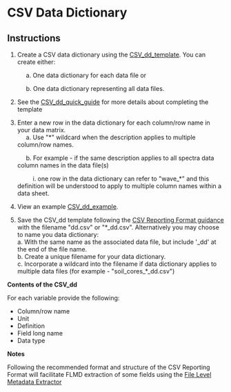 # CSV Data Dictionary

## Instructions

1. Create a CSV data dictionary using the [CSV\_dd\_template](https://github.com/ess-dive-community/essdive-file-level-metadata/blob/master/CSV_dd/CSV_dd_template.csv).  You can create either: 
 
        a. One data dictionary for each data file or  

        b. One data dictionary representing all data files.    

2. See the [CSV\_dd\_quick\_guide](csv_dd_quick_guide.md) for more details about completing the template  
3. Enter a new row in the data dictionary for each column/row name in your data matrix.  
        a. Use "\*" wildcard when the description applies to multiple column/row names.  
        
        b. For example - if the same description applies to all spectra data column names in the data file(s)   
        
            i. one row in the data dictionary can refer to "wave_\*\" and this definition will be understood to apply to multiple column names within a data sheet.     
            
4. View an example [CSV\_dd\_example](csv_dd_example.md).  

5. Save the CSV\_dd template following the [CSV Reporting Format guidance](https://github.com/ess-dive-community/essdive-csv-structure) with the filename "dd.csv" or "\*\_dd.csv". Alternatively you may choose to name you data dictionary:  
        a. With the same name as the associated data file, but include '\_dd' at the end of the file name.  
        b. Create a unique filename for your data dictionary.  
        c. Incorporate a wildcard into the filename if data dictionary applies to multiple data files (for example - "soil_cores_\*\_dd.csv")  

**Contents of the CSV\_dd**

For each variable provide the following:

* Column/row name  
* Unit  
* Definition  
* Field long name    
* Data type  

**Notes**  

Following the recommended format and structure of the CSV Reporting Format will facilitate FLMD extraction of some fields using the [File Level Metadata Extractor](https://code.ornl.gov/ngee-arctic/ess-dive-meta)

